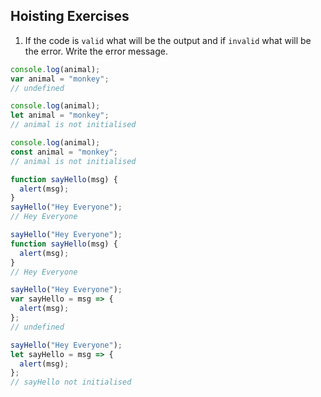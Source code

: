 ## Hoisting Exercises

1. If the code is `valid` what will be the output and if `invalid` what will be the error. Write the error message.

```js
console.log(animal);
var animal = "monkey";
// undefined
```

```js
console.log(animal);
let animal = "monkey";
// animal is not initialised 
```

```js
console.log(animal);
const animal = "monkey";
// animal is not initialised
```

```js
function sayHello(msg) {
  alert(msg);
}
sayHello("Hey Everyone");
// Hey Everyone
```

```js
sayHello("Hey Everyone");
function sayHello(msg) {
  alert(msg);
}
// Hey Everyone
```

```js
sayHello("Hey Everyone");
var sayHello = msg => {
  alert(msg);
};
// undefined
```

```js
sayHello("Hey Everyone");
let sayHello = msg => {
  alert(msg);
};
// sayHello not initialised
```
